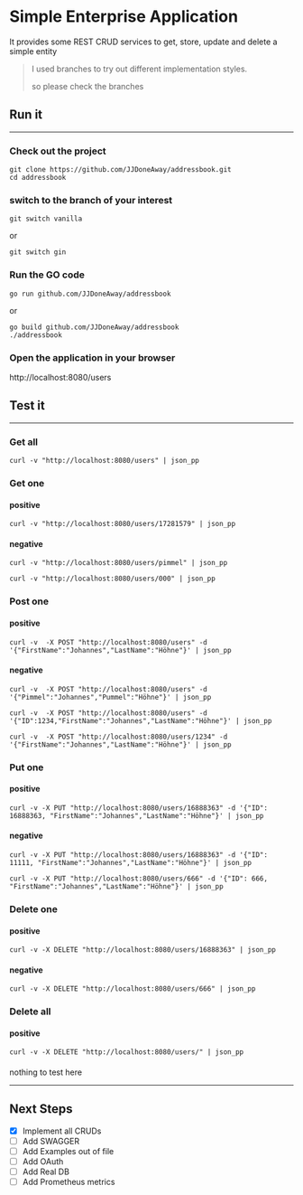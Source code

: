 # Simple Enterprise Application 

It provides some REST CRUD services to get, store, update and delete a simple entity

> 
> I used branches to try out different implementation styles. 
>
> so please check the branches
>


## Run it
---------
### Check out the project 
```
git clone https://github.com/JJDoneAway/addressbook.git
cd addressbook
```

### switch to the branch of your interest
```
git switch vanilla
```

or

```
git switch gin
```

### Run the GO code
```
go run github.com/JJDoneAway/addressbook
```

or

```
go build github.com/JJDoneAway/addressbook
./addressbook
```

### Open the application in your browser

http://localhost:8080/users


## Test it
----------

### Get all
```
curl -v "http://localhost:8080/users" | json_pp
```

### Get one
#### positive
```
curl -v "http://localhost:8080/users/17281579" | json_pp
```
#### negative
```
curl -v "http://localhost:8080/users/pimmel" | json_pp
```
```
curl -v "http://localhost:8080/users/000" | json_pp
```

### Post one
#### positive
```
curl -v  -X POST "http://localhost:8080/users" -d '{"FirstName":"Johannes","LastName":"Höhne"}' | json_pp
```
#### negative
```
curl -v  -X POST "http://localhost:8080/users" -d '{"Pimmel":"Johannes","Pummel":"Höhne"}' | json_pp
```
```
curl -v  -X POST "http://localhost:8080/users" -d '{"ID":1234,"FirstName":"Johannes","LastName":"Höhne"}' | json_pp
```
```
curl -v  -X POST "http://localhost:8080/users/1234" -d '{"FirstName":"Johannes","LastName":"Höhne"}' | json_pp
```

### Put one
#### positive
```
curl -v -X PUT "http://localhost:8080/users/16888363" -d '{"ID": 16888363, "FirstName":"Johannes","LastName":"Höhne"}' | json_pp
```
#### negative
```
curl -v -X PUT "http://localhost:8080/users/16888363" -d '{"ID": 11111, "FirstName":"Johannes","LastName":"Höhne"}' | json_pp
```
```
curl -v -X PUT "http://localhost:8080/users/666" -d '{"ID": 666, "FirstName":"Johannes","LastName":"Höhne"}' | json_pp
```

### Delete one
#### positive
```
curl -v -X DELETE "http://localhost:8080/users/16888363" | json_pp
```
#### negative
```
curl -v -X DELETE "http://localhost:8080/users/666" | json_pp
```

### Delete all
#### positive
```
curl -v -X DELETE "http://localhost:8080/users/" | json_pp
```
####
nothing to test here




---
## Next Steps

- [x] Implement all CRUDs
- [ ] Add SWAGGER
- [ ] Add Examples out of file
- [ ] Add OAuth
- [ ] Add Real DB
- [ ] Add Prometheus metrics
